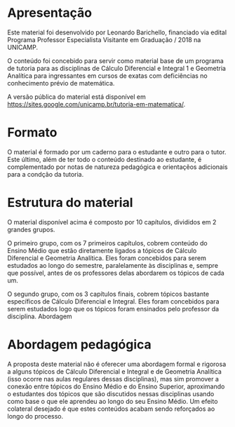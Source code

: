 # Apresentação

Este material foi desenvolvido por Leonardo Barichello, financiado via edital Programa Professor Especialista Visitante em Graduação / 2018 na UNICAMP.
 
O conteúdo foi concebido para servir como material base de um programa de tutoria para as disciplinas de Cálculo Diferencial e Integral 1 e Geometria Analítica para ingressantes em cursos de exatas com deficiências no conhecimento prévio de matemática.

A versão pública do material está disponível em https://sites.google.com/unicamp.br/tutoria-em-matematica/.

# Formato

O material é formado por um caderno para o estudante e outro para o tutor. Este último, além de ter todo o conteúdo destinado ao estudante, é complementado por notas de natureza pedagógica e orientaçẽos adicionais para a condção da tutoria.

# Estrutura do material

O material disponível acima é composto por 10 capítulos, divididos em 2 grandes grupos.

O primeiro grupo, com os 7 primeiros capítulos, cobrem conteúdo do Ensino Médio que estão diretamente ligados a tópicos de Cálculo Diferencial e Geometria Analítica. Eles foram concebidos para serem estudados ao longo do semestre, paralelamente às disciplinas e, sempre que possível, antes de os professores delas abordarem os tópicos de cada um.

O segundo grupo, com os 3 capítulos finais, cobrem tópicos bastante específicos de Cálculo Diferencial e Integral. Eles foram concebidos para serem estudados logo que os tópicos foram ensinados pelo professor da disciplina.
Abordagem

# Abordagem pedagógica

A proposta deste material não é oferecer uma abordagem formal e rigorosa a alguns tópicos de Cálculo Diferencial e Integral e de Geometria Analítica (isso ocorre nas aulas regulares dessas disciplinas), mas sim promover a conexão entre tópicos do Ensino Médio e do Ensino Superior, aproximando o estudantes dos tópicos que são discutidos nessas disciplinas usando como base o que ele aprendeu ao longo do seu Ensino Médio. Um efeito colateral desejado é que estes conteúdos acabam sendo reforçados ao longo do processo.

